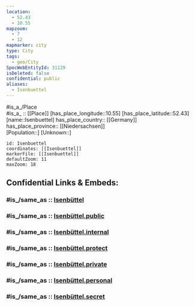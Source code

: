 ```yaml
---
location:
  - 52.43
  - 10.55
mapzoom:
  - 7
  - 12
mapmarker: city
type: City
tags:
  - geo/City
SpocWebEntityId: 31129
isDeleted: false
confidential: public
aliases:
  - Isenbuettel
---
```

#is_a_/Place  
#is_a_ :: [[Place]] 
[has_place_longitude::10.55] 
[has_place_latitude::52.43] 
[name::Isenbuettel] 
has_place_country:: [[Germany]]  
has_place_province:: [[Niedersachsen]]  
[Population::] 
[Unknown::] 


```leaflet
id: Isenbuettel
coordinates: [[Isenbuettel]] 
markerFile: [[Isenbuettel]] 
defaultZoom: 11 
maxZoom: 18
```


## Confidential Links & Embeds: 

### #is_/same_as :: [Isenbüttel](/_Standards/Earth/Continent/Europe/Europe~Central/Germany/Germany~West/Niedersachsen/counties~Niedersachsen/Gifhorn/cities~Gifhorn/Isenbüttel/boroughs~Isenbüttel/Isenbüttel.md) 

### #is_/same_as :: [Isenbüttel.public](/_public/Earth/Continent/Europe/Europe~Central/Germany/Germany~West/Niedersachsen/counties~Niedersachsen/Gifhorn/cities~Gifhorn/Isenbüttel/boroughs~Isenbüttel/Isenbüttel.public.md) 

### #is_/same_as :: [Isenbüttel.internal](/_internal/Earth/Continent/Europe/Europe~Central/Germany/Germany~West/Niedersachsen/counties~Niedersachsen/Gifhorn/cities~Gifhorn/Isenbüttel/boroughs~Isenbüttel/Isenbüttel.internal.md) 

### #is_/same_as :: [Isenbüttel.protect](/_protect/Earth/Continent/Europe/Europe~Central/Germany/Germany~West/Niedersachsen/counties~Niedersachsen/Gifhorn/cities~Gifhorn/Isenbüttel/boroughs~Isenbüttel/Isenbüttel.protect.md) 

### #is_/same_as :: [Isenbüttel.private](/_private/Earth/Continent/Europe/Europe~Central/Germany/Germany~West/Niedersachsen/counties~Niedersachsen/Gifhorn/cities~Gifhorn/Isenbüttel/boroughs~Isenbüttel/Isenbüttel.private.md) 

### #is_/same_as :: [Isenbüttel.personal](/_personal/Earth/Continent/Europe/Europe~Central/Germany/Germany~West/Niedersachsen/counties~Niedersachsen/Gifhorn/cities~Gifhorn/Isenbüttel/boroughs~Isenbüttel/Isenbüttel.personal.md) 

### #is_/same_as :: [Isenbüttel.secret](/_secret/Earth/Continent/Europe/Europe~Central/Germany/Germany~West/Niedersachsen/counties~Niedersachsen/Gifhorn/cities~Gifhorn/Isenbüttel/boroughs~Isenbüttel/Isenbüttel.secret.md)

